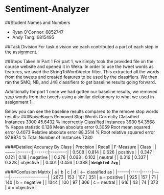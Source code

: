 # Sentiment-Analyzer
##Student Names and Numbers
- Ryan O'Connor: 6852747
- Andy Tang: 6815495

##Task Division
For task division we each contributed a part of each step in the assignment. 

##Steps Taken In Part 1
For part 1, we simply took the provided file on the course website and opened it in Weka. In order to use the tweet words as features,
we used the StringToWordVector filter. This extracted all the words from the tweets and created features to be used by the classifiers. 
We then ran the SMO, NB, and J48 classifiers to get baseline results going forward. 

Additionally for part 1 once we had gotten our baseline results, we removed stop words from the tweets using a similar dictionnary to what
we used in assignment 1.

Below you can see the baseline results compared to the remove stop words results:
###NaiveBayes Removed Stop Words
Correctly Classified Instances        3300               45.6432 %
Incorrectly Classified Instances      3930               54.3568 %
Kappa statistic                          0.128 
Mean absolute error                      0.3059
Root mean squared error                  0.4073
Relative absolute error                 88.3514 %
Root relative squared error             97.8874 %
Total Number of Instances             7230     

####Detailed Accuracy By Class
| Precision | Recall | F-Measure  |  Class |
| ----- |:------:|:------:|:--------:|
| 0.508 | 0.814 | 0.626 | positive |
| 0.347 | 0.121 | 0.18  | negative |
| 0.278 | 0.063 | 0.102 | neutral |
| 0.319 | 0.337 | 0.328 | objective |
| 0.401 | 0.456 | 0.388 | **`Weighted Avg`** |

####Confusion Matrix
| a    | b   | c   | d   | <-- classified as |
|------|-----|-----|-----|-------------------|
| 2673 | 153 | 107 | 351 | a = positive      |
| 925  | 157 | 71  | 140 | b = negative      |
| 1044 | 100 | 97  | 306 | c = neutral       |
| 616  | 43  | 74  | 373 | d = objective     | 
